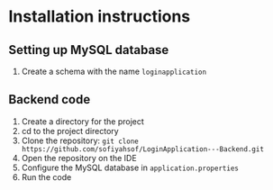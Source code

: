 # Installation instructions

## Setting up MySQL database
1. Create a schema with the name `loginapplication`

## Backend code
1. Create a directory for the project
2. cd to the project directory
3. Clone the repository: `git clone https://github.com/sofiyahsof/LoginApplication---Backend.git`
4. Open the repository on the IDE
5. Configure the MySQL database in `application.properties`
6. Run the code
